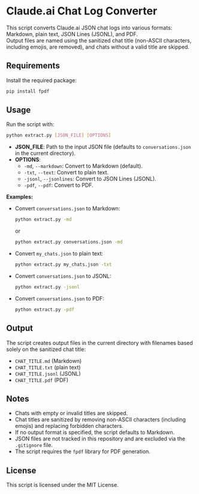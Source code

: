 # Claude.ai Chat Log Converter

This script converts Claude.ai JSON chat logs into various formats: Markdown, plain text, JSON Lines (JSONL), and PDF.  
Output files are named using the sanitized chat title (non-ASCII characters, including emojis, are removed), and chats without a valid title are skipped.

## Requirements

Install the required package:
```bash
pip install fpdf
```

## Usage

Run the script with:
```bash
python extract.py [JSON_FILE] [OPTIONS]
```

- **JSON_FILE**: Path to the input JSON file (defaults to `conversations.json` in the current directory).
- **OPTIONS**:
  - `-md`, `--markdown`: Convert to Markdown (default).
  - `-txt`, `--text`: Convert to plain text.
  - `-jsonl`, `--jsonlines`: Convert to JSON Lines (JSONL).
  - `-pdf`, `--pdf`: Convert to PDF.

**Examples:**

- Convert `conversations.json` to Markdown:
    ```bash
    python extract.py -md
    ```
    or
    ```bash
    python extract.py conversations.json -md
    ```

- Convert `my_chats.json` to plain text:
    ```bash
    python extract.py my_chats.json -txt
    ```

- Convert `conversations.json` to JSONL:
    ```bash
    python extract.py -jsonl
    ```

- Convert `conversations.json` to PDF:
    ```bash
    python extract.py -pdf
    ```

## Output

The script creates output files in the current directory with filenames based solely on the sanitized chat title:

- `CHAT_TITLE.md` (Markdown)
- `CHAT_TITLE.txt` (plain text)
- `CHAT_TITLE.jsonl` (JSONL)
- `CHAT_TITLE.pdf` (PDF)

## Notes

- Chats with empty or invalid titles are skipped.
- Chat titles are sanitized by removing non-ASCII characters (including emojis) and replacing forbidden characters.
- If no output format is specified, the script defaults to Markdown.
- JSON files are not tracked in this repository and are excluded via the `.gitignore` file.
- The script requires the `fpdf` library for PDF generation.

## License

This script is licensed under the MIT License.

